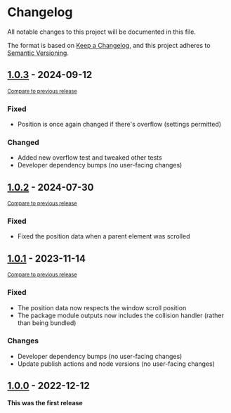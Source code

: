 <!--
Guiding Principles
- Changelogs are for humans, not machines.
- There should be an entry for every single version.
- The same types of changes should be grouped.
- Versions and sections should be linkable.
- The latest version comes first.
- The release date of each version is displayed.
- Mention whether you follow Semantic Versioning.

Types of changes
- Added for new features.
- Changed for changes in existing functionality.
- Deprecated for soon-to-be removed features.
- Removed for now removed features.
- Fixed for any bug fixes.
- Security in case of vulnerabilities.
- Breaking changes for break in new revision
- Other for notable changes that do not
 -->

# Changelog

All notable changes to this project will be documented in this file.

The format is based on [Keep a Changelog](https://keepachangelog.com/en/1.0.0/),
and this project adheres to [Semantic Versioning](https://semver.org/spec/v2.0.0.html).

## [1.0.3] - 2024-09-12

<small>[Compare to previous release][comp:1.0.3]</small>

### Fixed

-   Position is once again changed if there's overflow (settings permitted)

### Changed

-   Added new overflow test and tweaked other tests
-   Developer dependency bumps (no user-facing changes)

## [1.0.2] - 2024-07-30

<small>[Compare to previous release][comp:1.0.2]</small>

### Fixed

-   Fixed the position data when a parent element was scrolled

## [1.0.1] - 2023-11-14

<small>[Compare to previous release][comp:1.0.1]</small>

### Fixed

-   The position data now respects the window scroll position
-   The package module outputs now includes the collision handler (rather than being bundled)

### Changes

-   Developer dependency bumps (no user-facing changes)
-   Update publish actions and node versions (no user-facing changes)

## [1.0.0] - 2022-12-12

**This was the first release**

[comp:1.0.3]: https://github.com/TopMarksDevelopment/JavaScript.Position/compare/v1.0.2...v1.0.3
[1.0.3]: https://github.com/TopMarksDevelopment/JavaScript.Position/release/tag/v1.0.3
[comp:1.0.2]: https://github.com/TopMarksDevelopment/JavaScript.Position/compare/v1.0.1...v1.0.2
[1.0.2]: https://github.com/TopMarksDevelopment/JavaScript.Position/release/tag/v1.0.2
[comp:1.0.1]: https://github.com/TopMarksDevelopment/JavaScript.Position/compare/v1.0.0...v1.0.1
[1.0.1]: https://github.com/TopMarksDevelopment/JavaScript.Position/release/tag/v1.0.1
[1.0.0]: https://github.com/TopMarksDevelopment/JavaScript.Position/release/tag/v1.0.0
